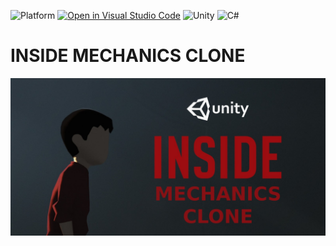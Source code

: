 ![Platform](https://img.shields.io/badge/platform%20-desktop-brightgreen.svg)
[![Open in Visual Studio Code](https://open.vscode.dev/badges/open-in-vscode.svg)](https://open.vscode.dev/enessarisac/inside-mechanics-clone)
![Unity](https://img.shields.io/badge/unity-%23000000.svg?style=for-the-badge&logo=unity&logoColor=white)
![C#](https://img.shields.io/badge/c%23-%23239120.svg?style=for-the-badge&logo=c-sharp&logoColor=white)

# INSIDE MECHANICS CLONE
![cover](docs/cover.jpg)